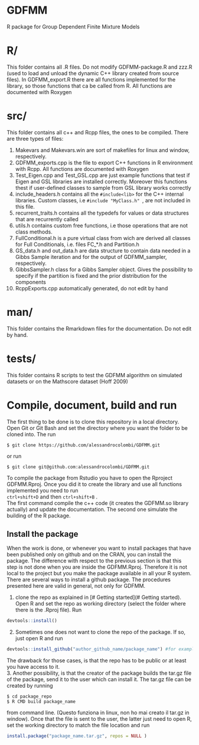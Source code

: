 # GDFMM
R package for Group Dependent Finite Mixture Models

# R/
This folder contains all .R files. Do not modify GDFMM-package.R and zzz.R (used to load and unload the dynamic C++ library created from source files). In GDFMM_export.R there are all functions implemented for the library, so those functions that ca be called from R. All functions are documented with Roxygen 

# src/
This folder contains all c++ and Rcpp files, the ones to be compiled. There are three types of files:
1. Makevars and Makevars.win are sort of makefiles for linux and window, respectively.
2. GDFMM_exports.cpp is the file to export C++ functions in R environment with Rcpp. All functions are documented with Roxygen
3. Test_Eigen.cpp and Test_GSL.cpp are just example functions that test if Eigen and GSL libraries are installed correctly. Moreover this functions thest if user-defined classes to sample from GSL library works correctly 
4. include_headers.h contains all the `#include<lib>` for the C++ internal libraries. Custom classes, i.e `#include "MyClass.h" `, are not included in this file.
5. recurrent_traits.h contains all the typedefs for values or data structures that are recurrently called
6. utils.h contains custom free functions, i.e those operations that are not class methods.
7. FullConditional.h is a pure virtual class from wich are derived all classes for Full Conditionals, i.e. files FC_*.h and Partition.h
8. GS_data.h and out_data.h are data structure to contain data needed in a Gibbs Sample iteration and for the output of GDFMM_sampler, respectively.
9. GibbsSampler.h class for a Gibbs Sampler object. Gives the possibility to specify if the partition is fixed and the prior distribution for the components
10. RcppExports.cpp automatically generated, do not edit by hand

# man/
This folder contains the Rmarkdown files for the documentation. Do not edit by hand.

# tests/
This folder contains R scripts to test the GDFMM algorithm on simulated datasets or on the Mathscore dataset (Hoff 2009)

# Compile, document, build and run
The first thing to be done is to clone this repository in a local directory. Open Git or Git Bash and set the directory where you want the folder to be cloned into. The run 
```shell
$ git clone https://github.com/alessandrocolombi/GDFMM.git
```
or run 
```shell
$ git clone git@github.com:alessandrocolombi/GDFMM.git
```

To compile the package from Rstudio you have to open the Rproject GDFMM.Rproj.
Once you did it to create the library and use all functions implemented you need to run <br/>
`ctrl+shift+D` and then `ctrl+shift+B` . <br/>
The first command compile the c++ code (it creates the GDFMM.so library actually) and update the documentation. The second one simulate the building of the R package.

## Install the package
When the work is done, or whenever you want to install packages that have been published only on github and on the CRAN, you can install the package. The difference with respect to the previous section is that this step is not done when you are inside the GDFMM.Rproj. Therefore it is not local to the project but you make the package available in all your R system.
There are several ways to install a github package. The procedures presented here are valid in general, not only for GDFMM.
1. clone the repo as explained in [# Getting started](# Getting started). Open R and set the repo as working directory (select the folder where there is the .Rproj file). Run
```R
devtools::install()
```
2. Sometimes one does not want to clone the repo of the package. If so, just open R and run
```R
devtools::install_github("author_github_name/package_name") #for example devtools::install_github("alessandrocolombi/GDFMM")
```
The drawback for those cases, is that the repo has to be public or at least you have access to it.<br/>
3. Another possibility, is that the creator of the package builds the tar.gz file of the package, send it to the user which can install it. The tar.gz file can be created by running 
```shell
$ cd package_repo
$ R CMD build package_name
```
from command line. (Questo funziona in linux, non ho mai creato il tar.gz in window). Once that the file is sent to the user, the latter just need to open R, set the working directory to match the file location and run
```R
install.package("package_name.tar.gz", repos = NULL )
```







